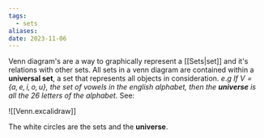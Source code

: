 ```yaml
---
tags:
  - sets
aliases: 
date: 2023-11-06
---
```

Venn diagram's are a way to graphically represent a [[Sets|set]] and it's relations with other sets.
All sets in a venn diagram are contained within a **universal set**, a set that represents all objects in consideration. $e.g$ *If $V = \{a,e,i,o,u\}$, the set of vowels in the english alphabet, then the **universe** is all the 26 letters of the alphabet*. See:

![[Venn.excalidraw]]

The white circles are the sets and the **universe**.